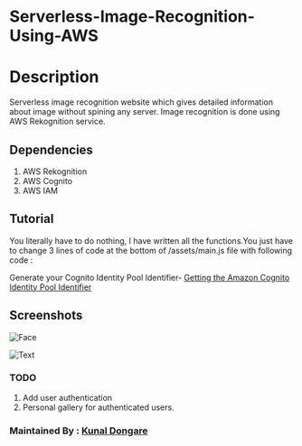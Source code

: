 # Serverless-Image-Recognition-Using-AWS

# Description

Serverless image recognition website which gives detailed information about image without spining any server.
Image recognition is done using AWS Rekognition service.

## Dependencies

1. AWS Rekognition
2. AWS Cognito
3. AWS IAM

## Tutorial

You literally have to do nothing, I have written all the functions.You just have to change 3 lines of code at the bottom of /assets/main.js file with following code :

Generate your Cognito Identity Pool Identifier-
[Getting the Amazon Cognito Identity Pool Identifier](https://docs.aws.amazon.com/rekognition/latest/dg/image-bytes-javascript.html#image-bytes-javascript-auth)

## Screenshots

![Face](https://github.com/nastyzera/Serverless-Image-Recognition-Using-AWS/raw/master/Screenshots/face.jpg)

![Text](https://github.com/nastyzera/Serverless-Image-Recognition-Using-AWS/raw/master/Screenshots/text.jpg)

### TODO
1. Add user authentication
2. Personal gallery for authenticated users.

### Maintained By : [Kunal Dongare](https://github.com/nastyzera)
